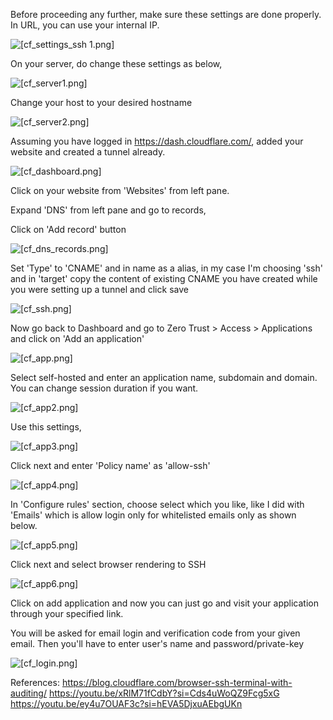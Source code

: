 Before proceeding any further, make sure these settings are done properly. In URL, you can use your internal IP.

![[cf_settings_ssh 1.png]](https://github.com/omkardamame/homelab/blob/main/Cloudflare/cf_settings_ssh%201.png)

On your server, do change these settings as below,

![[cf_server1.png]](https://github.com/omkardamame/homelab/blob/main/Cloudflare/cf_server1.png)

Change your host to your desired hostname

![[cf_server2.png]](https://github.com/omkardamame/homelab/blob/main/Cloudflare/cf_server2.png)

Assuming you have logged in https://dash.cloudflare.com/, added your website and created a tunnel already.

![[cf_dashboard.png]](https://github.com/omkardamame/homelab/blob/main/Cloudflare/cf_dashboard.png)

Click on your website from 'Websites' from left pane.

Expand 'DNS' from left pane and go to records,

Click on 'Add record' button

![[cf_dns_records.png]](https://github.com/omkardamame/homelab/blob/main/Cloudflare/cf_dns_records.png)

Set 'Type' to 'CNAME' and in name as a alias, in my case I'm choosing 'ssh' and in 'target' copy the content of existing CNAME you have created while you were setting up a tunnel and click save

![[cf_ssh.png]](https://github.com/omkardamame/homelab/blob/main/Cloudflare/cf_ssh.png)

Now go back to Dashboard and go to Zero Trust > Access > Applications and click on 'Add an application'

![[cf_app.png]](https://github.com/omkardamame/homelab/blob/main/Cloudflare/cf_app.png)

Select self-hosted and enter an application name, subdomain and domain. You can change session duration if you want.

![[cf_app2.png]](https://github.com/omkardamame/homelab/blob/main/Cloudflare/cf_app2.png)

Use this settings,

![[cf_app3.png]](https://github.com/omkardamame/homelab/blob/main/Cloudflare/cf_app3.png)

Click next and enter 'Policy name' as 'allow-ssh'

![[cf_app4.png]](https://github.com/omkardamame/homelab/blob/main/Cloudflare/cf_app4.png)

In 'Configure rules' section, choose select which you like, like I did with 'Emails' which is allow login only for whitelisted emails only as shown below.

![[cf_app5.png]](https://github.com/omkardamame/homelab/blob/main/Cloudflare/cf_app5.png)

Click next and select browser rendering to SSH

![[cf_app6.png]](https://github.com/omkardamame/homelab/blob/main/Cloudflare/cf_app6.png)

Click on add application and now you can just go and visit your application through your specified link.

You will be asked for email login and verification code from your given email.
Then you'll have to enter user's name and password/private-key

![[cf_login.png]](https://github.com/omkardamame/homelab/blob/main/Cloudflare/cf_login.png)

References:
https://blog.cloudflare.com/browser-ssh-terminal-with-auditing/
https://youtu.be/xRlM71fCdbY?si=Cds4uWoQZ9Fcg5xG
https://youtu.be/ey4u7OUAF3c?si=hEVA5DjxuAEbgUKn
